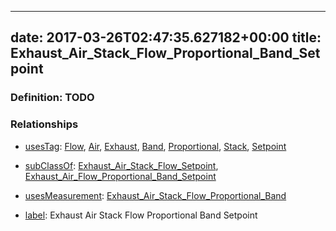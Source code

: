
---
date: 2017-03-26T02:47:35.627182+00:00
title: Exhaust_Air_Stack_Flow_Proportional_Band_Setpoint
---
### Definition: TODO

### Relationships

* [usesTag](https://brickschema.org/schema/1.0/BrickFrame#usesTag): [Flow](https://brickschema.org/schema/1.0/BrickTag#Flow), [Air](https://brickschema.org/schema/1.0/BrickTag#Air), [Exhaust](https://brickschema.org/schema/1.0/BrickTag#Exhaust), [Band](https://brickschema.org/schema/1.0/BrickTag#Band), [Proportional](https://brickschema.org/schema/1.0/BrickTag#Proportional), [Stack](https://brickschema.org/schema/1.0/BrickTag#Stack), [Setpoint](https://brickschema.org/schema/1.0/BrickTag#Setpoint)

* [subClassOf](http://www.w3.org/2000/01/rdf-schema#subClassOf): [Exhaust_Air_Stack_Flow_Setpoint](https://brickschema.org/schema/1.0/Brick#Exhaust_Air_Stack_Flow_Setpoint), [Exhaust_Air_Flow_Proportional_Band_Setpoint](https://brickschema.org/schema/1.0/Brick#Exhaust_Air_Flow_Proportional_Band_Setpoint)

* [usesMeasurement](https://brickschema.org/schema/1.0/BrickFrame#usesMeasurement): [Exhaust_Air_Stack_Flow_Proportional_Band](https://brickschema.org/schema/1.0/Brick#Exhaust_Air_Stack_Flow_Proportional_Band)

* [label](http://www.w3.org/2000/01/rdf-schema#label): Exhaust Air Stack Flow Proportional Band Setpoint
